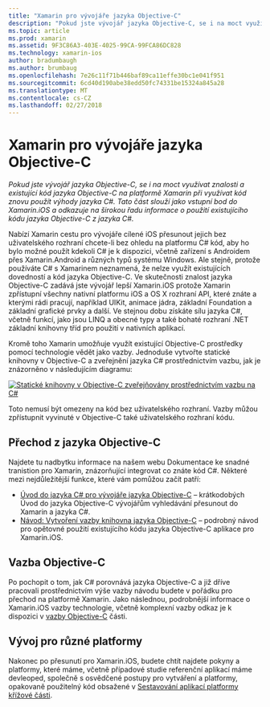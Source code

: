 ```yaml
---
title: "Xamarin pro vývojáře jazyka Objective-C"
description: "Pokud jste vývojář jazyka Objective-C, se i na moct využívat znalosti a existující kód jazyka Objective-C na platformě Xamarin při využívat kód znovu použít výhody jazyka C#. Tato část slouží jako vstupní bod do Xamarin.iOS a odkazuje na širokou řadu informace o použití existujícího kódu jazyka Objective-C z jazyka C#."
ms.topic: article
ms.prod: xamarin
ms.assetid: 9F3C86A3-403E-4025-99CA-99FCA86DC828
ms.technology: xamarin-ios
author: bradumbaugh
ms.author: brumbaug
ms.openlocfilehash: 7e26c11f71b446baf89ca11effe30bc1e041f951
ms.sourcegitcommit: 6cd40d190abe38edd50fc74331be15324a845a28
ms.translationtype: MT
ms.contentlocale: cs-CZ
ms.lasthandoff: 02/27/2018
---
```

# <a name="xamarin-for-objective-c-developers"></a>Xamarin pro vývojáře jazyka Objective-C

_Pokud jste vývojář jazyka Objective-C, se i na moct využívat znalosti a existující kód jazyka Objective-C na platformě Xamarin při využívat kód znovu použít výhody jazyka C#. Tato část slouží jako vstupní bod do Xamarin.iOS a odkazuje na širokou řadu informace o použití existujícího kódu jazyka Objective-C z jazyka C#._

Nabízí Xamarin cestu pro vývojáře cílené iOS přesunout jejich bez uživatelského rozhraní chcete-li bez ohledu na platformu C# kód, aby ho bylo možné použít kdekoli C# je k dispozici, včetně zařízení s Androidem přes Xamarin.Android a různých typů systému Windows. Ale stejně, protože používáte C# s Xamarinem neznamená, že nelze využít existujících dovedností a kód jazyka Objective-C. Ve skutečnosti znalost jazyka Objective-C zadává jste vývojář lepší Xamarin.iOS protože Xamarin zpřístupní všechny nativní platformu iOS a OS X rozhraní API, které znáte a kterými rádi pracují, například UIKit, animace jádra, základní Foundation a základní grafické prvky a další. Ve stejnou dobu získáte sílu jazyka C#, včetně funkcí, jako jsou LINQ a obecné typy a také bohaté rozhraní .NET základní knihovny tříd pro použití v nativních aplikací.

Kromě toho Xamarin umožňuje využít existující Objective-C prostředky pomocí technologie vědět jako vazby. Jednoduše vytvořte statické knihovny v Objective-C a zveřejnění jazyka C# prostřednictvím vazbu, jak je znázorněno v následujícím diagramu:

 [ ![](images/01-bindings.png "Statické knihovny v Objective-C zveřejňovány prostřednictvím vazbu na C#")](images/01-bindings.png)

Toto nemusí být omezeny na kód bez uživatelského rozhraní. Vazby můžou zpřístupnit vyvinuté v Objective-C také uživatelského rozhraní kódu.

## <a name="transitioning-from-objective-c"></a>Přechod z jazyka Objective-C

Najdete tu nadbytku informace na našem webu Dokumentace ke snadné tranistion pro Xamarin, znázorňující integrovat co znáte kód C#. Některé mezi nejdůležitější funkce, které vám pomůžou začít patří:

-   [Úvod do jazyka C# pro vývojáře jazyka Objective-C](primer.md) – krátkodobých Úvod do jazyka Objective-C vývojářům vyhledávání přesunout do Xamarin a jazyka C#. 
-   [Návod: Vytvoření vazby knihovna jazyka Objective-C](~/ios/platform/binding-objective-c/walkthrough.md) – podrobný návod pro opětovné použití existujícího kódu jazyka Objective-C aplikace pro Xamarin.iOS. 


## <a name="binding-objective-c"></a>Vazba Objective-C

Po pochopit o tom, jak C# porovnává jazyka Objective-C a již dříve pracovali prostřednictvím výše vazby návodu budete v pořádku pro přechod na platformě Xamarin. Jako následnou, podrobnější informace o Xamarin.iOS vazby technologie, včetně komplexní vazby odkaz je k dispozici v [vazby Objective-C](~/ios/platform/binding-objective-c/index.md) části.

## <a name="cross-platform-development"></a>Vývoj pro různé platformy

Nakonec po přesunutí pro Xamarin.iOS, budete chtít najdete pokyny a platformy, které máme, včetně případové studie referenční aplikací máme devleoped, společně s osvědčené postupy pro vytváření a platformy, opakovaně použitelný kód obsažené v [ Sestavování aplikací platformy křížové části](~/cross-platform/app-fundamentals/building-cross-platform-applications/index.md).
